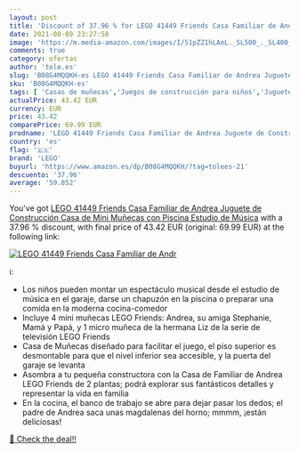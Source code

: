 ```yaml
---
layout: post
title: 'Discount of 37.96 % for LEGO 41449 Friends Casa Familiar de Andr'
date: 2021-08-09 23:27:58
image: 'https://m.media-amazon.com/images/I/51pZZ1hLAeL._SL500_._SL400_.jpg'
comments: true
category: ofertas
author: 'tole.es'
slug: 'B08G4MQQKH-es LEGO 41449 Friends Casa Familiar de Andrea Juguete de...'
sku: 'B08G4MQQKH-es'
tags: [ 'Casas de muñecas','Juegos de construcción para niños','Juguetes','Juguetes y juegos','Muñecas y accesorios','lego', ]
actualPrice: 43.42 EUR
currency: EUR
price: 43.42
comparePrice: 69.99 EUR
prodname: 'LEGO 41449 Friends Casa Familiar de Andrea Juguete de Construcción Casa de Mini Muñecas con Piscina Estudio de Música'
country: 'es'
flag: '🇪🇸'
brand: 'LEGO'
buyurl: 'https://www.amazon.es/dp/B08G4MQQKH/?tag=tolees-21'
descuento: '37.96'
average: '59.852'
---
```


You've got [LEGO 41449 Friends Casa Familiar de Andrea Juguete de Construcción Casa de Mini Muñecas con Piscina Estudio de Música](https://www.amazon.es/dp/B08G4MQQKH/?tag=tolees-21) with a  37.96 % discount, with final price of 43.42 EUR (original: 69.99 EUR) at the following link:

[![LEGO 41449 Friends Casa Familiar de Andr](https://m.media-amazon.com/images/I/51pZZ1hLAeL._SL500_._SL400_.jpg)](https://www.amazon.es/dp/B08G4MQQKH/?tag=tolees-21)

ℹ️:

- Los niños pueden montar un espectáculo musical desde el estudio de música en el garaje, darse un chapuzón en la piscina o preparar una comida en la moderna cocina-comedor
- Incluye 4 mini muñecas LEGO Friends: Andrea, su amiga Stephanie, Mamá y Papá, y 1 micro muñeca de la hermana Liz de la serie de televisión LEGO Friends
- Casa de Muñecas diseñado para facilitar el juego, el piso superior es desmontable para que el nivel inferior sea accesible, y la puerta del garaje se levanta
- Asombra a tu pequeña constructora con la Casa de Familiar de Andrea LEGO Friends de 2 plantas; podrá explorar sus fantásticos detalles y representar la vida en familia
- En la cocina, el banco de trabajo se abre para dejar pasar los dedos; el padre de Andrea saca unas magdalenas del horno; mmmm, ¡están deliciosas!

[🛒 Check the deal!!](https://www.amazon.es/dp/B08G4MQQKH/?tag=tolees-21)
